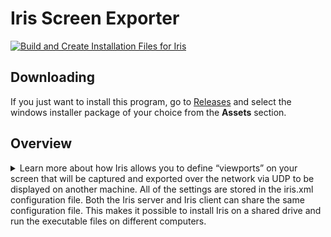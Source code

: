 # Iris Screen Exporter
[![Build and Create Installation Files for Iris](https://github.com/HeliosVirtualCockpit/Iris-Screen-Exporter/actions/workflows/Build.yml/badge.svg)](https://github.com/HeliosVirtualCockpit/Iris-Screen-Exporter/actions/workflows/Build.yml)
## Downloading
If you just want to install this program, go to [Releases](https://github.com/HeliosVirtualCockpit/Iris-Screen-Exporter/releases/latest) and select the windows installer package of your choice from the **Assets** section.
## Overview
<details markdown="1">
<summary markdown="span">
Learn more about how Iris allows you to define “viewports” on your screen that will be captured and exported over the network via UDP to be displayed on another machine.   All of the settings are stored in the iris.xml configuration file.  Both the Iris server and Iris client can share the same configuration file.  This makes it possible to install Iris on a shared drive and run the executable files on different computers.
</summary>
  
Iris was Originally written by Will Hartsell and was inspired by [Gremlin77’s Visual Basic based Screen Exporter](http://forums.eagle.ru/showpost.php?p=1696987&postcount=183).  Iris Screen Exporter is now enhanced and supported by Contributors to the Helios Virtual Cockpit project.

## What is Iris Screen Exporter?
Iris captures sections of screen on one Windows computer and displays them on another.
Iris allows you to define “viewports” on your screen that will be captured and exported over the
network via UDP to be displayed on another machine. All of the settings are stored in the iris.xml
configuration file. Both the Iris server and Iris client can share the same configuration file. This makes it
possible to install Iris on a shared drive and run the executable files on different computers.
Iris also allows some image adjustments to be made on the captured screen before it is sent.  These
adjustments are limited to brightness, contrast and gamma.

**12 September 2023**

|**Contents**|
|------------|
|[Iris Screen Exporter](#_gjdgxs)|
|[Overview](#)|
|[The Iris-Server](#)|
|[Config Tab](#_wse0cx1uvg16)|
|[Viewport Tabs](#)|
|[Command Line](#_fknvkmmfsaz1)|
|[Network Considerations](#_2et92p0)|
|[The Iris–Client](#_3dy6vkm)|
|[Viewport Windows](#)|
|[Viewport Context Menu](#)|
|[Usage Notes](#_j65h8os39wub)|
|[The iris.xml configuration file](#_srjwu38amjpm)|
|[Example Configurations](#_m3rgds1ga4k2)|
|[Copying a Rectangular Area on a Single Computer](#_dyecn0ou6x3l)|
|[Copying Two Rectangular Areas to a Second Computer](#_9h4hw7pezu62)|
|[Copying Three Rectangular Areas to a Second & Third Computer and Adjusting the Image Brightness](#_yoiy79z0oc4p)|
|[Creating a Background for the Viewports](#_rp5ff08whafl)|
|[Alternative Clients](#)|
|[Known Issues](#_q78gvp37ng2j)|
|[Change Log](#_3rh39437j399)|
|[1.6.1](#_9e9w0qp85coe)|
|[1.0.2022.0507](#)|
|[1.0.2020.0531](#)|
|[1.0.2019.0316](#)|

## Overview

Iris allows you to define "viewports" on your screen that will be captured and exported over the network via UDP to be displayed on another machine. All of the settings are stored in the iris.xml configuration file. Both the Iris server and Iris client can share the same configuration file. This makes it possible to install Iris on a shared drive and run the executable files on different computers.

## The Iris-Server

Iris-Server is the program responsible for capturing and sending the viewports over the network. For every viewport defined in the "iris.xml" file it will capture that viewport and send it via UDP to the corresponding host/port defined. Since host/port is defined for each viewport it is possible for a single server to send viewports to many clients running on multiple machines. Each viewport must have a unique port number which needs to be unused by another program or service.

![image](https://github.com/HeliosVirtualCockpit/Iris-Screen-Exporter/assets/18526232/fbedcd14-af6d-4af4-aef6-b18dbf7f9b1f)


The Iris-Server Window contains a Configuration Tab, and a Tab named for each viewport defined in iris.xml configuration file.

### Config Tab

The Config tab in the Server main window contains options for starting and stopping the viewport capturing process (1). Additionally there are controls to alter the frequency of capturing images (2), and also parameters to control any adjustments which are to be made to the image (3) before it is sent to the client.

![image](https://github.com/HeliosVirtualCockpit/Iris-Screen-Exporter/assets/18526232/ebbd0a46-fdc9-429f-ac9f-8ca96ee3243d)

### Viewport Tabs

For every defined viewport in the iris configuration xml document, a tab is created that displays what is being captured in the current viewport. When you turn on capture, this display will be updated each time a capture takes place. This allows you to verify the server is "seeing" what you want it to see in each viewport.
In the example to the left you can see that the viewport named "Left MFCD" is displayed. It is currently showing the TAD view in the A-10's left MFCD. ![](RackMultipart20230912-1-44qmnv_html_9103d219e9735b9e.png)

![image](https://github.com/HeliosVirtualCockpit/Iris-Screen-Exporter/assets/18526232/66d4c94b-18ff-4f59-8308-9503d042a29a)

### Command Line

Both the Iris-Client and the Iris-Server can be started from the command line, and in this mode, they can take a single argument which is the name of the configuration xml file. If the filename of the configuration file contains spaces, then the configuration filename should be enclosed in double quotes.

### Network Considerations

By default, the viewports are sent at a rate of 10 per second. Depending on the size of your viewports this can result in a large amount of data being sent out on your network. For best results do not use a wireless network unless it has high bandwidth and low latency. If you are worried about network congestion, you might consider using a dedicated network for just Iris traffic or an ethernet crossover cable.

Iris uses multiple UDP ports to transfer the viewport data, however the maximum UDP payload on each network port is 67Kb (assuming optimum network configuration). It is quite possible that you might want to capture and send viewports which would result in greater than 67Kb needing to be sent. If this is the case, then it is recommended that the source image is sent as several viewports to avoid this limitation. It is not possible to calculate the image size of a captured image because it is compressed using JPEG image compression and the size will be dependent on the exact contents of the image.

Firewalls on the computers running the Iris-Server and Iris-Clients will probably need to be configured to allow communication to/from the ports and IP Addresses involved in the communications.

## The Iris–Client

![image](https://github.com/HeliosVirtualCockpit/Iris-Screen-Exporter/assets/18526232/0378d8ae-9098-4c64-ac32-fcaad7a7e11a)


The Iris-Client program is run on the machine you want to send the viewports to. It receives the viewports sent by the Iris-Server via UDP. If you are running a firewall ensure that it is configured to allow the ports you defined in your iris.xml file. The Iris-Client has two main components. The main window and a viewport window for each viewport defined.

The Main Iris-Client window has only one button. It allows you to save the viewport's window locations to iris.xml so you don't have to reposition them each time you start the Iris-Client program.

### Viewport Windows

Each defined viewport will have its own window. The window has two modes. With borders and without borders. When borders are on the window can be dragged just like any other window. This allows for coarse window positioning. When borders are off the window cannot be dragged to be moved. In the example above the window on the left has no borders, while the window on the right does.

#### Viewport Context Menu

![image](https://github.com/HeliosVirtualCockpit/Iris-Screen-Exporter/assets/18526232/bf6b1f0f-313d-4443-a94b-75609573f4dd)

Each viewport window has a context menu that is accessed by right clicking on the window. The menu lists all actions you can take on the window.

**Toggle Border** – toggles between showing and hiding the border of the window.

**Set Window Position** - This sets the current windows position in the running configuration. This does _NOT_save the position to iris.xml. That is performed by the "Save Config" button on the main window.

**Enable Movement** - Selecting this will allow the cursor keys and the movement key shortcuts to alter the position of the viewport window.

The last four window actions allow you to fine tune the window position. This works regardless of if the border is on or off. Each click moves the window 1 pixel in the selected direction. A More efficient way to position the window is to use the traditional WASD keys while holding either Control key.

### Usage Notes
<details>
<summary markdown="span">
Usage Notes 
</summary>

Typically when Iris is being used, the screen areas being captured by the Iris-Server are redundant however the images still need to be rendered to a screen. There are various options available to avoid using physical screen real estate. One is a software display device driver such as [AmyUni's USB driver](https://www.amyuni.com/downloads/usbmmidd_v2.zip). The second is a hardware device which can be plugged into a spare port on your graphics card - just search on "Headless Ghost Display Emulator", and you should come up with some cheap options for both HDMI and Displayport connections. If you have problems configuring with these options because you cannot see the data which the Iris-Server needs to capture, then the Windows **Print Screen** function can be used to see the image which is being displayed on the display emulator.
</details>

## The iris.xml configuration file

Before starting Iris you need to create an "iris.xml" configuration file. An example is included in the install directory. All coordinates are in pixels with (0,0) being the top left corner of the Windows primary display. This is a different coordinate system to the one used by DCS.
<details markdown="1">
<summary markdown="span">List of the XML Elements used in the Iris Configuration</summary>
  
| Element | Description |
|-----------------------------|---------------------------------------------------------------------------------------------------------|
|`<ViewPorts>`| Defines a list of viewports. |
|`  <ViewPort>`| Defines an individual viewport |
|`    <Name>`| Defines a name for this viewport to be known by.  This is shown on the tabs for the viewport in the Iris-Server and the viewport window (if border is enabled)in the Iris-Client.  Do not use special characters unless you are familiar with  escaping these characters for XML |
|`    <Description>`| A description about this viewport.  Do not use special characters unless you are familiar with escaping these characters for XML. |
|`    <Host>`| Defines the hostname of the client that will be rendering the viewports.  Localhost, Hostname, or IP are all valid. |
|`    <Port>`|Defines the port that the individual viewport will listen to.  Make sure you pick an unused port and it is allowed through your firewall. |
|`    <ScreenCaptureX/Y>`| Define the (X,Y) coordinate of the top left corner of the viewport to be captured. |
|`    <SizeX/Y>`| Define the horizontal, vertical size of the viewport to be captured. |
|`    <ScreenPositionX/Y>`| Define the (X,Y) coordinate of the top left corner of the position of the viewport to be rendered on the client.  This can be manually set in the configuration file or be saved at runtime by the client. See the client section for details.  |
|`    <ImageAdjustment>`| (optional) Defines the characteristics of the adjustment to be made to the image	captured for this viewport. |
|`      <Brightness>`| This is a multiplier value applied to all of the brightness of all of the colors (but not the alpha channel). |
|`      <RedBrightness>`| This is a multiplier value applied to the brightness of red. |
|`      <GreenBrightness>`| This is a multiplier value applied to the brightness of green. |
|`      <BlueBrightness>`| This is a multiplier value applied to the brightness of blue. |
|`      <AlphaBrightness>`| This is always 1 |
|`      <Contrast>`| This is a multiplier value applied to the contrast of all colors.. |
|`      <Gamma>`| This is a multiplier value applied to the gamma of the image. |
|`<PollingInterval>`| Defines the frequency that the viewports are captured and sent to the client |
|`<GlobalImageAdjustment>`| (optional) Defines the characteristics of the adjust to be made to viewports which do not have their own adjustments specified |
|`      <Brightness>`| This is a multiplier value applied to all of the brightness of all of the colors (but not the alpha channel). |
|`      <RedBrightness>`| This is a multiplier value applied to the brightness of red. |
|`      <GreenBrightness>`| This is a multiplier value applied to the brightness of green. |
|`      <BlueBrightness>`| This is a multiplier value applied to the brightness of blue. |
|`      <AlphaBrightness>`| This is always 1 |
|`      <Contrast>`| This is a multiplier value applied to the contrast of all colors.. |
|`      <Gamma>`| This is a multiplier value applied to the gamma of the image. |
</details>

### Example Configurations

<details>
<summary>Example 1: Copying a Rectangular Area on a Single Computer</summary>

In this example, both the Iris-Server and the Iris-Client run on the same computer, at the same time, and they run using the same configuration file. A 200x400 rectangle is captured at screen offset 0,0, and displayed at location 200,50 ie beside the captured area, but 50 pixels lower. We do this by defining a single viewport.
This configuration can be found in your program files folder under _"\Helios Virtual Cockpit\Iris Screen Exporter\Example Configurations\iris-Example1.xml"_

``` xml
<?xml version="1.0"?>
<IrisConfig xmlns:xsi="http://www.w3.org/2001/XMLSchema-instance" xmlns:xsd="http://www.w3.org/2001/XMLSchema">
  <ViewPorts>
    <ViewPort>
      <Name>Example 1 Viewport</Name>
      <Host>localhost</Host>
      <Port>12001</Port>
      <ScreenCaptureX>0</ScreenCaptureX>
      <ScreenCaptureY>0</ScreenCaptureY>
      <SizeX>200</SizeX>
      <SizeY>400</SizeY>
      <ScreenPositionX>200</ScreenPositionX>
      <ScreenPositionY>50</ScreenPositionY>
    </ViewPort>
  </ViewPorts>
  <PollingInterval>100</PollingInterval>
</IrisConfig>
```
_**Example 1:** Complete XML for an iris configuration file_

``` xml
      <Name>Example 1 Viewport</Name>
```
_**Example 1a:** The name of the viewport to appear in the Server tab or the Client window title_


``` xml
      <Host>localhost</Host>
      <Port>12001</Port>
```
_**Example 1b:** The network details for where the captured image is to be sent. In this example, we want to send this to the same computer so we use the hostname "localhost" or 127.0.0.1. the host is an IPV4 ip address or hostname. The port must be unique to this viewport and not be in use by anything else on the computer._


``` xml
      <ScreenCaptureX>0</ScreenCaptureX>
      <ScreenCaptureY>0</ScreenCaptureY>
      <SizeX>200</SizeX>
      <SizeY>400</SizeY>
```
_**Example 1c:** These are the number of pixels from the Left (ScreenCaptureX)and Top (ScreenCaptureY) of the Windows display which defines the top left corner of the screen area to be captured. The rectangle is 200 pixels wide and 400 pixels deep._

``` xml
      <SizeX>200</SizeX>
      <SizeY>400</SizeY>
      <ScreenPositionX>200</ScreenPositionX>
      <ScreenPositionY>50</ScreenPositionY>
```
_**Example 1d:** This is where the Iris-Client will display the viewport received from the Iris-Server. The 200x400 rectangular image is displayed with the Top Left hand corner being at 200,50 on the Windows display._

</details>

<details>
<summary>Example 2: Copying Two Rectangular Areas to a Second Computer</summary>

In this example, the Iris-Server runs on computer 1 and the Iris-Client runs on a second computer which is connected to the same IP network. The hostname of the second computer is wibble.local which has the IPV4 address of 192.168.0.100. The configuration XML needs to be on both computers. One 200x400 rectangle is captured by the Iris-Server at screen offset 0,0, and a second rectangular image of the same size is captured at location 200,0. The two images are sent to the second computer which is running the Iris-Client (and the same configuration file) and the images are displayed in reverse order. This is achieved by defining two viewports.

This configuration can be found in your program files folder under _"\Helios Virtual Cockpit\Iris Screen Exporter\Example Configurations\iris-Example2.xml"_

``` xml
<?xml version="1.0"?>
<IrisConfig xmlns:xsi="http://www.w3.org/2001/XMLSchema-instance" xmlns:xsd="http://www.w3.org/2001/XMLSchema">
  <ViewPorts>
    <ViewPort>
      <Name>Viewport 1</Name>
      <Description>
        Example 2 configuration for ViewPort 1
      </Description>      
      <Host>wibble.local</Host>
      <Port>12001</Port>
      <ScreenCaptureX>0</ScreenCaptureX>
      <ScreenCaptureY>0</ScreenCaptureY>
      <SizeX>200</SizeX>
      <SizeY>400</SizeY>
      <ScreenPositionX>200</ScreenPositionX>
      <ScreenPositionY>0</ScreenPositionY>
    </ViewPort>
    <ViewPort>
      <Name>Viewport 2</Name>
      <Description>
        Example 2 configuration for ViewPort 2
      </Description>
      <Host>192.168.0.100</Host>
      <Port>12002</Port>
      <ScreenCaptureX>200</ScreenCaptureX>
      <ScreenCaptureY>0</ScreenCaptureY>
      <SizeX>200</SizeX>
      <SizeY>400</SizeY>
      <ScreenPositionX>0</ScreenPositionX>
      <ScreenPositionY>0</ScreenPositionY>
    </ViewPort>
  </ViewPorts>
  <PollingInterval>100</PollingInterval>
</IrisConfig>
```
_**Example 2:** Complete XML for iris.xml configuration file showing two rectangles being captured on one computer, and being displayed in swapped positions on a second computer._

##### Things to note about Example 2

``` xml
  <ViewPorts>
    <ViewPort>
      <Name>Viewport 1</Name>
…
      <Host>wibble.local</Host>
      <Port>12001</Port>
…
    </ViewPort>
    <ViewPort>
      <Name>Viewport 2</Name>
…
      <Host>192.168.0.100</Host>
      <Port>12002</Port>
…
    </ViewPort>
  </ViewPorts>
…
```
_**Example 2a:** The two viewports have different names, but more importantly, they use different port numbers._


``` xml
  <ViewPorts>
    <ViewPort>
…
      <Host>wibble.local</Host>
      <Port>12001</Port>
…
    </ViewPort>
    <ViewPort>
…
      <Host>192.168.0.100</Host>
      <Port>12002</Port>
…
    </ViewPort>
  </ViewPorts>
…
```
_**Example 2b:** Viewport 1 is sent to the hostname of the second computer and Viewport 2 is sent using the IPV4 address of the same computer. Both are valid._

</details>

<details>
<summary>Example 3: Copying Three Rectangular Areas to a Second & Third Computer and Adjusting the Image Brightness</summary>

In this example, the Iris-Server runs on computer 1 and two other computers are running an Iris-Client instance. All three computers are running the same configuration XML file. Computer 2's hostname is wibble.local, and computer 3's hostname is wobble.local.
The user's intent was originally to send one large viewport (600x600) to computer 2, however the size of the captured data exceeded the maximum size for a UDP network send, so the viewport was subdivided into two portions (each 600x300) to circumvent the restriction.

This configuration can be found in your program files folder under _"\Helios Virtual Cockpit\Iris Screen Exporter\Example Configurations\iris-Example3.xml"_

``` xml
<?xml version="1.0"?>
<IrisConfig xmlns:xsi="http://www.w3.org/2001/XMLSchema-instance" xmlns:xsd="http://www.w3.org/2001/XMLSchema">
  <ViewPorts>
    <ViewPort>
      <Name>Viewport 1a</Name>
      <Description>
        Example 3 configuration.  Viewport 1 Upper portion to circumvent the network size restriction 
      </Description>      
      <Host>wibble.local</Host>
      <Port>12001</Port>
      <ScreenCaptureX>0</ScreenCaptureX>
      <ScreenCaptureY>0</ScreenCaptureY>
      <SizeX>600</SizeX>
      <SizeY>300</SizeY>
      <ScreenPositionX>200</ScreenPositionX>
      <ScreenPositionY>0</ScreenPositionY>
    </ViewPort>
    <ViewPort>
      <Name>Viewport 1b</Name>
      <Description>
        Example 3 configuration.  Viewport 1 Lower portion to circumvent the network size restriction
      </Description>      
      <Host>wibble.local</Host>
      <Port>12002</Port>
      <ScreenCaptureX>0</ScreenCaptureX>
      <ScreenCaptureY>300</ScreenCaptureY>
      <SizeX>600</SizeX>
      <SizeY>300</SizeY>
      <ScreenPositionX>200</ScreenPositionX>
      <ScreenPositionY>300</ScreenPositionY>
    </ViewPort>
    <ViewPort>
      <Name>Viewport 2</Name>
      <Description>
        Example 3 configuration for ViewPort 2
      </Description>
      <Host>wobble.local</Host>
      <Port>12003</Port>
      <ScreenCaptureX>200</ScreenCaptureX>
      <ScreenCaptureY>0</ScreenCaptureY>
      <SizeX>200</SizeX>
      <SizeY>400</SizeY>
      <ScreenPositionX>0</ScreenPositionX>
      <ScreenPositionY>0</ScreenPositionY>
      <ImageAdjustment>
        <Brightness>1.2</Brightness>
        <RedBrightness>1.2</RedBrightness>
        <GreenBrightness>1.2</GreenBrightness>
        <BlueBrightness>1.2</BlueBrightness>
        <AlphaBrightness>1</AlphaBrightness>
        <Gamma>1</Gamma>
        <Contrast>1.1</Contrast>
      </ImageAdjustment>
    </ViewPort>
  </ViewPorts>
  <PollingInterval>100</PollingInterval>
  <GlobalImageAdjustment>
    <Brightness>1</Brightness>
    <RedBrightness>1</RedBrightness>
    <GreenBrightness>1</GreenBrightness>
    <BlueBrightness>1</BlueBrightness>
    <AlphaBrightness>1</AlphaBrightness>
    <Gamma>2.0</Gamma>
    <Contrast>2.0</Contrast>
  </GlobalImageAdjustment>
</IrisConfig>
```
_**Example 3:** Complete XML for iris.xml configuration file showing three rectangles captured on one computer, and displaying two on a second computer and one on a third._

##### Things to note about Example 3

1. Viewport 1a and Viewport 1b do not have individual ImageAdjustments, but there is a GlobalImageAdjustment specified so these captures will be adjusted with a gamma of 2.0 and contrast of 2.0.
2. Viewport 2 does have its own ImageAdjustment, so this image will have Brightness set to 1.2, and contrast set to 1.1.
3. Viewport 1a and Viewport 1b need different port numbers.
4. While all three computers can run the same configuration file, it would be beneficial (and recommended) for computer 2 to only have Viewport 1a and Viewport 1b in the configuration file, and computer 3 to only have the Viewport 2 configurations.

</details>

<details>
<summary>Example 4: Creating a Background for the Viewports</summary>

In this example, there is a single viewport which the Iris-Server captures and an Iris-Client displays, however there are two ViewPorts defined in the XML. The ViewPort named "Background" is only processed by the Iris-Client, and it creates a background single color rectangle of the size and location specified. The background is ordered behind the viewports which are displaying data from the Iris-Server.

This configuration can be found in your program files folder under _"\Helios Virtual Cockpit\Iris Screen Exporter\Example Configurations\iris-Example4.xml"_

``` xml
<?xml version="1.0"?>
<IrisConfig xmlns:xsi="http://www.w3.org/2001/XMLSchema-instance" xmlns:xsd="http://www.w3.org/2001/XMLSchema">
  <ViewPorts>
    <ViewPort>
      <Name>Left MFCD</Name>
…
    </ViewPort>
    <ViewPort>
      <Name>Background</Name>
      <Description>This is the full screen background for the back of the screen</Description>
      <Host>localhost</Host>
      <Port>12016</Port>
      <ScreenCaptureX>0</ScreenCaptureX>
      <ScreenCaptureY>0</ScreenCaptureY>
      <SizeX>1920</SizeX>
      <SizeY>1080</SizeY>
      <ScreenPositionX>0</ScreenPositionX>
      <ScreenPositionY>0</ScreenPositionY>
    </ViewPort>
  </ViewPorts>
  <PollingInterval>100</PollingInterval>
</IrisConfig>
```
_**Example 4:** The Iris-Client will create a single-color background for a 1920x1080 display_
</details>

## Alternative Clients

There has been a number of requests for clients to run on other platforms with a view to having external screens running on devices such as Raspberry Pi.  The only
definite solution this project is aware of is Björn Andersson's [WxPython Client on Github](https://github.com/bjanders/wxpython-iris-client).

Iris is not the only software capable of capturing screens and sending them somewhere else for display.  The commonly used FFMpeg / FFPlay is capable of performing the same task.


## Known Issues

The issues for Iris Screen Exporters can be viewed at [https://github.com/HeliosVirtualCockpit/Iris-Screen-Exporter/issues?q=is%3Aissue](https://github.com/HeliosVirtualCockpit/Iris-Screen-Exporter/issues?q=is%3Aissue)

1. Flickering on client displays can happen due to Screen Capture failing intermittently because Vsync is not enabled on the Server side machine. [https://github.com/HeliosVirtualCockpit/Iris-Screen-Exporter/issues/1](https://github.com/HeliosVirtualCockpit/Iris-Screen-Exporter/issues/1)


<details>
<summary>Change Log</summary>

#### 1.6.1

1. Global Image Adjustment option to allow all viewports without specific image adjustments to have their brightness, contrast, and gamma adjusted before it is sent to the Iris-Client
2. ViewPort image Adjustment allows the brightness, contrast, and gamma for a particular viewport to be adjusted before it is sent to the Iris-Client
3. New versioning structure
4. CI workflow action to allow more build consistency
5. Both a 32bit and 64bit installer is available
6. Restored missing Client Viewport movement controls
7. Major rewrite of the documentation
8. New configuration examples added
9. Solution tidy up which was long overdue.

#### 1.0.2022.0507

1. Moved into HeliosVirtualCockpit parent directory
2. Added forms icons
3. Installation back to all users
4. Forms Title text for Server and Client changed to Iris Screen Exporter –
5. Updated PDF instructions with known issues section

#### 1.0.2020.0531

1. Changed build to Any CPU to allow it to be installed on 32 bit systems which might be running clients for a single screen. This means that on 64 bit systems, it could be installed in Program Files(x86) now.
2. Moved the installation out of the "IRIS" sub directory
3. Improved and corrected the error messages for network errors and "Message Too Large" in particular.
4. Installation default is now just for the current user rather than all users.

#### 1.0.2019.0316

1. Background capability added so that a single color window will be opened if the name of the viewport is "Background" (case sensitive).
2. Command line argument can be used to specify the configuration xml file (default remains iris.xml)
3. Several bug fixes.
</details>

[1](#sdfootnote1anc) The name of the xml configuration file can be specified as a command line option when starting the server and client

[2](#sdfootnote2anc) If the Viewport name is "Background" this is actioned only by the client and creates a window which is a single color and then sends it to the back of the viewport stack to act as a background. This can be useful to block out the desktop.

</details>